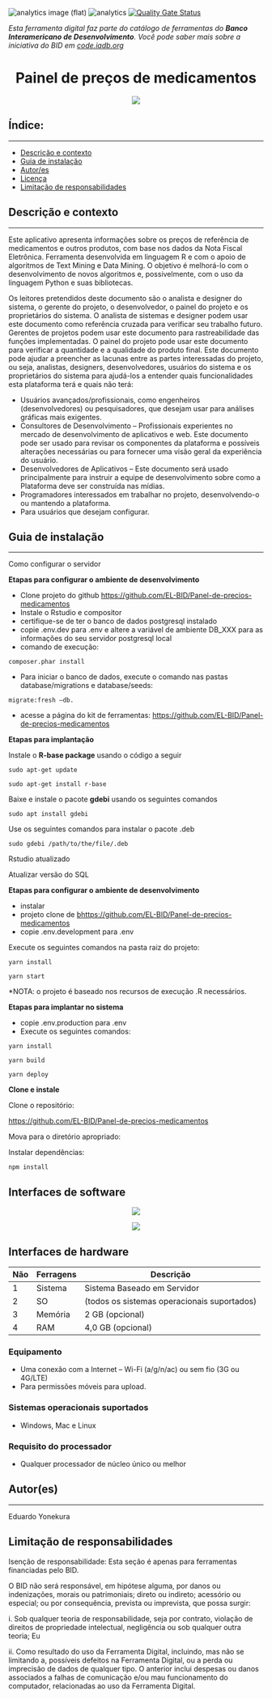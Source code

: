 ![analytics image (flat)](https://raw.githubusercontent.com/vitr/google-analytics-beacon/master/static/badge-flat.gif)
![analytics](https://www.google-analytics.com/collect?v=1&cid=555&t=pageview&ec=repo&ea=open&dp=/panel-de-precios/readme&dt=&tid=UA-4677001-16)
[![Quality Gate Status](https://sonarcloud.io/api/project_badges/measure?project=EL-BID_Panel-de-precios-medicamentos&metric=alert_status)](https://sonarcloud.io/summary/new_code?id=EL-BID_Panel-de-precios-medicamentos)

*Esta ferramenta digital faz parte do catálogo de ferramentas do **Banco Interamericano de Desenvolvimento**. Você pode saber mais sobre a iniciativa do BID em [code.iadb.org](https://code.iadb.org)*

<h1 align = "center"> Painel de preços de medicamentos </h1>
<p align = "center"> <img src = "https://raw.githubusercontent.com/EL-BID/Panel-de-precios-medicamentos/main/panel-de-precios.png" /> </p >

## Índice:
---
- [Descrição e contexto](#description-and-context)
- [Guia de instalação](#installation-guide)
- [Autor/es](#autores)
- [Licença](#licença)
- [Limitação de responsabilidades](#limitação-de-responsabilidades)

## Descrição e contexto
---
Este aplicativo apresenta informações sobre os preços de referência de medicamentos e outros produtos, com base nos dados da Nota Fiscal Eletrônica.
Ferramenta desenvolvida em linguagem R e com o apoio de algoritmos de Text Mining e Data Mining. O objetivo é melhorá-lo com o desenvolvimento de novos algoritmos e, possivelmente, com o uso da linguagem Python e suas bibliotecas.

Os leitores pretendidos deste documento são o analista e designer do sistema, o gerente do projeto, o desenvolvedor, o painel do projeto e os proprietários do sistema. O analista de sistemas e designer podem usar este documento como referência cruzada para verificar seu trabalho futuro. Gerentes de projetos podem usar este documento para rastreabilidade das funções implementadas. O painel do projeto pode usar este documento para verificar a quantidade e a qualidade do produto final. Este documento pode ajudar a preencher as lacunas entre as partes interessadas do projeto, ou seja, analistas, designers, desenvolvedores, usuários do sistema e os proprietários do sistema para ajudá-los a entender quais funcionalidades esta plataforma terá e quais não terá:

- Usuários avançados/profissionais, como engenheiros (desenvolvedores) ou pesquisadores, que desejam usar para análises gráficas mais exigentes.
- Consultores de Desenvolvimento – Profissionais experientes no mercado de desenvolvimento de aplicativos e web. Este documento pode ser usado para revisar os componentes da plataforma e possíveis alterações necessárias ou para fornecer uma visão geral da experiência do usuário.
- Desenvolvedores de Aplicativos – Este documento será usado principalmente para instruir a equipe de desenvolvimento sobre como a Plataforma deve ser construída nas mídias.
- Programadores interessados em trabalhar no projeto, desenvolvendo-o ou mantendo a plataforma.
- Para usuários que desejam configurar.

## Guia de instalação
---
Como configurar o servidor

**Etapas para configurar o ambiente de desenvolvimento**

- Clone projeto do github https://github.com/EL-BID/Panel-de-precios-medicamentos
- Instale o Rstudio e compositor
- certifique-se de ter o banco de dados postgresql instalado
- copie .env.dev para .env e altere a variável de ambiente DB\_XXX para as informações do seu servidor postgresql local
- comando de execução:

```
composer.phar install
```

- Para iniciar o banco de dados, execute o comando nas pastas database/migrations e database/seeds:
```
migrate:fresh –db.
```
- acesse a página do kit de ferramentas: https://github.com/EL-BID/Panel-de-precios-medicamentos

**Etapas para implantação**

Instale o **R-base package** usando o código a seguir
```
sudo apt-get update
```
```
sudo apt-get install r-base
```

Baixe e instale o pacote **gdebi** usando os seguintes comandos

```
sudo apt install gdebi
```

Use os seguintes comandos para instalar o pacote .deb

```
sudo gdebi /path/to/the/file/.deb
```

Rstudio atualizado

Atualizar versão do SQL

**Etapas para configurar o ambiente de desenvolvimento**

- instalar
- projeto clone de [b](https://github.com/orite-dev/kepp-v2-web)https://github.com/EL-BID/Panel-de-precios-medicamentos
- copie .env.development para .env

Execute os seguintes comandos na pasta raiz do projeto:

```
yarn install
```
```
yarn start
```

\*NOTA: o projeto é baseado nos recursos de execução .R necessários.

**Etapas para implantar no sistema**

- copie .env.production para .env
- Execute os seguintes comandos:
```
yarn install
```
```
yarn build
```
```
yarn deploy
```
**Clone e instale**

Clone o repositório:

https://github.com/EL-BID/Panel-de-precios-medicamentos

Mova para o diretório apropriado:

Instalar dependências:

```
npm install
```

## Interfaces de software

<p align = "center"> <img src = "https://raw.githubusercontent.com/EL-BID/Panel-de-precios-medicamentos/main/soft-inter.png" /> </p>
<p align = "center"> <img src = "https://raw.githubusercontent.com/EL-BID/Panel-de-precios-medicamentos/main/package-inter.png" /> </p>

## Interfaces de hardware

| Não | Ferragens | Descrição |
| --- | --- | --- |
| 1 | Sistema | Sistema Baseado em Servidor |
| 2 | SO | (todos os sistemas operacionais suportados) |
| 3 | Memória | 2 GB (opcional) |
| 4 | RAM | 4,0 GB (opcional) |

### Equipamento

- Uma conexão com a Internet – Wi-Fi (a/g/n/ac) ou sem fio (3G ou 4G/LTE)
- Para permissões móveis para upload.

### Sistemas operacionais suportados

- Windows, Mac e Linux

### Requisito do processador

- Qualquer processador de núcleo único ou melhor


## Autor(es)
---
Eduardo Yonekura

## Limitação de responsabilidades
Isenção de responsabilidade: Esta seção é apenas para ferramentas financiadas pelo BID.

O BID não será responsável, em hipótese alguma, por danos ou indenizações, morais ou patrimoniais; direto ou indireto; acessório ou especial; ou por consequência, prevista ou imprevista, que possa surgir:

i. Sob qualquer teoria de responsabilidade, seja por contrato, violação de direitos de propriedade intelectual, negligência ou sob qualquer outra teoria; Eu

ii. Como resultado do uso da Ferramenta Digital, incluindo, mas não se limitando a, possíveis defeitos na Ferramenta Digital, ou a perda ou imprecisão de dados de qualquer tipo. O anterior inclui despesas ou danos associados a falhas de comunicação e/ou mau funcionamento do computador, relacionadas ao uso da Ferramenta Digital.




